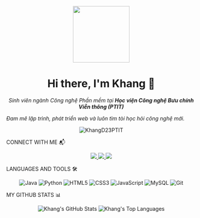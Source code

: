 <p align="center">
<img src="https://www.google.com/search?q=https://media.giphy.com/media/M9gbBd9nbDrOTu1Mqx/giphy.gif" width="150">
</p>

<h1 align="center">Hi there, I'm Khang 👋</h1>

<p align="center">
<em>Sinh viên ngành Công nghệ Phần mềm tại <b>Học viện Công nghệ Bưu chính Viễn thông (PTIT)</b></em>





<em>Đam mê lập trình, phát triển web và luôn tìm tòi học hỏi công nghệ mới.</em>
</p>

<p align="center">
<img src="https://www.google.com/search?q=https://komarev.com/ghpvc/%3Fusername%3DKhangD23PTIT%26label%3DProfile%2520views%26color%3D0e75b6%26style%3Dflat" alt="KhangD23PTIT" />
</p>

CONNECT WITH ME 📬
<p align="center">
<a href="mailto:your-email@example.com">
<img src="https://www.google.com/search?q=https://img.shields.io/badge/Gmail-D14836%3Fstyle%3Dflat%26logo%3Dgmail%26logoColor%3Dwhite" />
</a>
<a href="https://www.google.com/search?q=https://www.linkedin.com/in/your-linkedin-username/" target="_blank">
<img src="https://www.google.com/search?q=https://img.shields.io/badge/LinkedIn-0077B5%3Fstyle%3Dflat%26logo%3Dlinkedin%26logoColor%3Dwhite" />
</a>
<a href="https://www.google.com/search?q=https://www.facebook.com/your-facebook-username/" target="_blank">
<img src="https://www.google.com/search?q=https://img.shields.io/badge/Facebook-1877F2%3Fstyle%3Dflat%26logo%3Dfacebook%26logoColor%3Dwhite" />
</a>
</p>

LANGUAGES AND TOOLS 🛠️
<p align="center">
<img src="https://img.shields.io/badge/Java-ED8B00?style=for-the-badge&logo=openjdk&logoColor=white" alt="Java"/>
<img src="https://www.google.com/search?q=https://img.shields.io/badge/Python-3776AB%3Fstyle%3Dfor-the-badge%26logo%3Dpython%26logoColor%3Dwhite" alt="Python"/>
<img src="https://www.google.com/search?q=https://img.shields.io/badge/HTML5-E34F26%3Fstyle%3Dfor-the-badge%26logo%3Dhtml5%26logoColor%3Dwhite" alt="HTML5"/>
<img src="https://www.google.com/search?q=https://img.shields.io/badge/CSS3-1572B6%3Fstyle%3Dfor-the-badge%26logo%3Dcss3%26logoColor%3Dwhite" alt="CSS3"/>
<img src="https://www.google.com/search?q=https://img.shields.io/badge/JavaScript-F7DF1E%3Fstyle%3Dfor-the-badge%26logo%3Djavascript%26logoColor%3Dblack" alt="JavaScript"/>
<img src="https://img.shields.io/badge/MySQL-4479A1?style=for-the-badge&logo=mysql&logoColor=white" alt="MySQL"/>
<img src="https://www.google.com/search?q=https://img.shields.io/badge/Git-F05032%3Fstyle%3Dfor-the-badge%26logo%3Dgit%26logoColor%3Dwhite" alt="Git"/>
</p>

MY GITHUB STATS 📊
<!--
QUAN TRỌNG: Hãy đảm bảo rằng username=KhangD23PTIT là đúng với tên người dùng của bạn.
Bạn có thể đổi theme bằng cách thay đổi giá trị theme=dracula thành các theme khác như:
dark, radical, merko, gruvbox, tokyonight, onedark, cobalt, synthwave, highcontrast, dracula
-->

<p align="center">
<img src="https://www.google.com/search?q=https://github-readme-stats.vercel.app/api%3Fusername%3DKhangD23PTIT%26show_icons%3Dtrue%26theme%3Ddracula%26include_all_commits%3Dtrue%26count_private%3Dtrue" alt="Khang's GitHub Stats"/>





<img src="https://www.google.com/search?q=https://github-readme-stats.vercel.app/api/top-langs/%3Fusername%3DKhangD23PTIT%26layout%3Dcompact%26langs_count%3D8%26theme%3Ddracula" alt="Khang's Top Languages"/>
</p>
